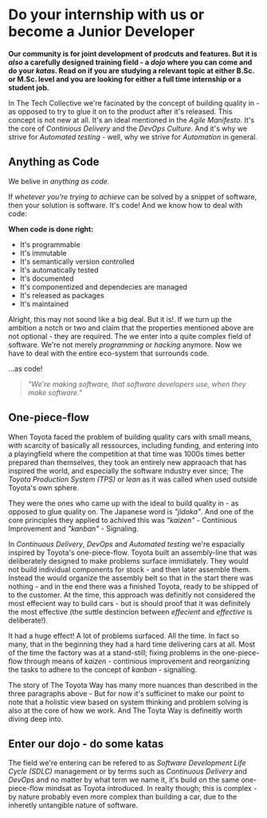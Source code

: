 # Do your internship with us or become a Junior Developer

**Our community is for joint development of prodcuts and features. But it is _also_ a carefully designed training field - a _dojo_ where you can come and do your _katas_. 
Read on if you are studying a relevant topic at either B.Sc. or M.Sc. level and you are looking for either a full time internship or a student job.**

In The Tech Collective we're facinated by the concept of building quality in - as opposed to try to glue it on to the product after it's released. This concept is not new at all. It's an ideal mentioned in the _Agile Manifesto_. It's the core of _Continious Delivery_ and the _DevOps Culture_. And it's why we strive for _Automated testing_ - well, why we strive for _Automation_ in general.

## Anything as Code
We belive in _anything as code._  

If _whetever you're trying to achieve_ can be solved by a snippet of software, then your solution is software. It's code! And we know how to deal with code:

**When code is done right:**
- It's programmable
- It's immutable
- It's semantically version controlled
- It's automatically tested
- It's documented
- It's componentized and dependecies are managed
- It's released as packages
- It's maintained

Alright, this may not sound like a big deal. But it is!. If we turn up the ambition a notch or two and claim that the properties mentioned above are not optional - they are required. The we enter into a quite complex field of software. We're not merely _programming_ or _hacking_ anymore. Now we have to deal with the entire eco-system that surrounds code. 

...as code!

> _"We're making software, that software developers use, when they make software."_


## One-piece-flow

When Toyota faced the problem of building quality cars with small means, with scarcity of basically all ressources, including funding, and entering into a playingfield where the competition at that time was 1000s times better prepared than themselves, they took an entirely new appraoach that has inspired the world, and especially the software industry ever since; The _Toyota Production System (TPS)_ or _lean_ as it was called when used outside Toyota's own sphere. 

They were the ones who came up with the ideal to build quality in - as opposed to glue quality on. The Japanese word is _"jidoka"_.  And one of the core principles they applied to achived this was _"kaizen"_ - Continious Improvement and _"kanban"_ -  Signaling.

In _Continuous Delivery_, _DevOps_ and _Automated testing_ we're espacially inspired by Toyota's one-piece-flow. Toyota built an assembly-line that was deliberately designed to make problems surface immidiately. They would not build individual components for stock - and then later assemble them. Instead the would organize the assembly belt so that in the start there was nothing - and in the end there was a finished Toyota, ready to be shipped of to the customer. At the time, this approach was definitly not considered the most effecient way to build cars - but is should proof that it was definitely the most effective (the suttle destincion between _effecient_ and  _effective_ is deliberate!).

It had a huge effect! A lot of problems surfaced. All the time. In fact so many, that in the beginning they had a hard time delivering cars at all. Most of the time the factory was at a stand-still; fixing problems in the one-piece-flow through means of _kaizen_ - continious improvement and reorganizing the tasks to adhere to the concept of _kanban_ - signalling.

The story of The Toyota Way has many more nuances than described in the three paragraphs above - But for now it's sufficinet to make our point to note that a holistic view based on system thinking and problem solving is also at the core of how we work. And The Toyta Way is defineitly worth diving deep into.  

## Enter our dojo - do some katas

The field we're entering can be refered to as _Software Development Life Cycle (SDLC)_ management or by terms such as _Continuous Delivery_ and _DevOps_ and no matter by what term we name it, it's build on the same one-piece-flow mindsat as Toyota introduced. In realty though; this is complex - by nature probably even more complex than building a car, due to the inheretly untangible nature of software.

